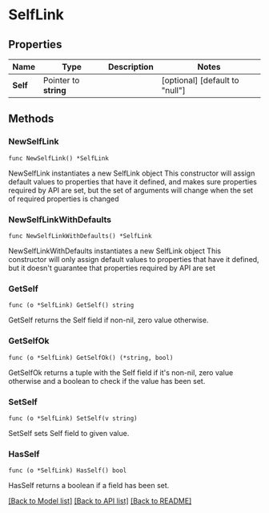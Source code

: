 # SelfLink

## Properties

Name | Type | Description | Notes
------------ | ------------- | ------------- | -------------
**Self** | Pointer to **string** |  | [optional] [default to "null"]

## Methods

### NewSelfLink

`func NewSelfLink() *SelfLink`

NewSelfLink instantiates a new SelfLink object
This constructor will assign default values to properties that have it defined,
and makes sure properties required by API are set, but the set of arguments
will change when the set of required properties is changed

### NewSelfLinkWithDefaults

`func NewSelfLinkWithDefaults() *SelfLink`

NewSelfLinkWithDefaults instantiates a new SelfLink object
This constructor will only assign default values to properties that have it defined,
but it doesn't guarantee that properties required by API are set

### GetSelf

`func (o *SelfLink) GetSelf() string`

GetSelf returns the Self field if non-nil, zero value otherwise.

### GetSelfOk

`func (o *SelfLink) GetSelfOk() (*string, bool)`

GetSelfOk returns a tuple with the Self field if it's non-nil, zero value otherwise
and a boolean to check if the value has been set.

### SetSelf

`func (o *SelfLink) SetSelf(v string)`

SetSelf sets Self field to given value.

### HasSelf

`func (o *SelfLink) HasSelf() bool`

HasSelf returns a boolean if a field has been set.


[[Back to Model list]](../README.md#documentation-for-models) [[Back to API list]](../README.md#documentation-for-api-endpoints) [[Back to README]](../README.md)


